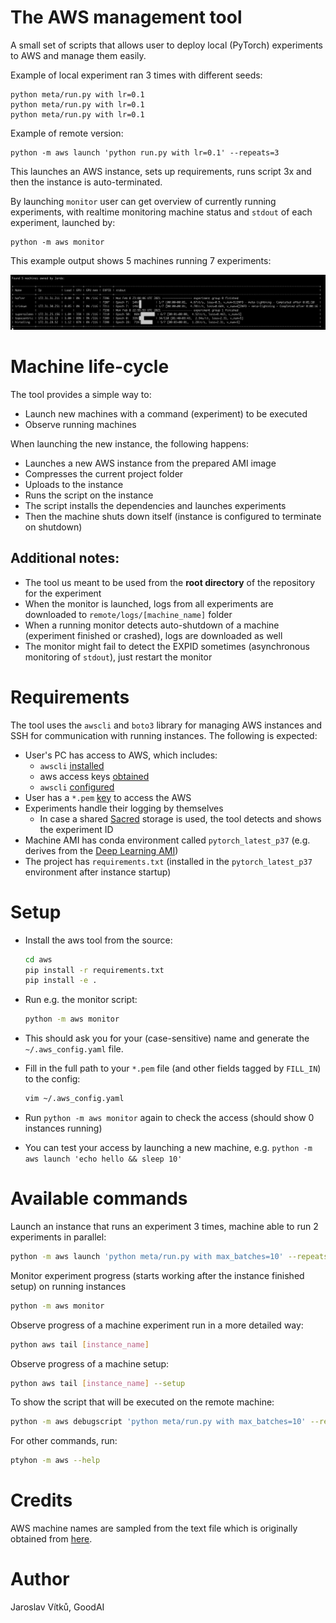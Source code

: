 # The AWS management tool

A small set of scripts that allows user to deploy local (PyTorch) experiments to AWS and manage them easily.

Example of local experiment ran 3 times with different seeds:

```shell
python meta/run.py with lr=0.1
python meta/run.py with lr=0.1
python meta/run.py with lr=0.1
```
Example of remote version:

```shell
python -m aws launch 'python run.py with lr=0.1' --repeats=3
```
This launches an AWS instance, sets up requirements, runs script 3x and then the instance is auto-terminated.

By launching `monitor` user can get overview of currently running experiments, with realtime monitoring machine status and `stdout` of each experiment, launched by:

```
python -m aws monitor
```

This example output shows 5 machines running 7 experiments:

![Example of command-line monitor](img/monitor.png)


# Machine life-cycle

The tool provides a simple way to:

* Launch new machines with a command (experiment) to be executed
* Observe running machines
    
When launching the new instance, the following happens: 

   * Launches a new AWS instance from the prepared AMI image
   * Compresses the current project folder
   * Uploads to the instance
   * Runs the script on the instance
   * The script installs the dependencies and launches experiments
   * Then the machine shuts down itself (instance is configured to terminate on shutdown)

## Additional notes:

* The tool us meant to be used from the **root directory** of the repository for the experiment
* When the monitor is launched, logs from all experiments are downloaded to `remote/logs/[machine_name]` folder
* When a running monitor detects auto-shutdown of a machine (experiment finished or crashed), logs are downloaded as well
* The monitor might fail to detect the EXPID sometimes (asynchronous monitoring of `stdout`), just restart the monitor

# Requirements

The tool uses the `awscli` and `boto3` library for managing AWS instances and SSH for communication with running instances. The following is expected:
* User's PC has access to AWS, which includes:
  * `awscli` [installed](https://docs.aws.amazon.com/cli/latest/userguide/install-cliv2-linux.html)
  * aws access keys [obtained](https://docs.aws.amazon.com/powershell/latest/userguide/pstools-appendix-sign-up.html)
  * `awscli` [configured](https://docs.aws.amazon.com/cli/latest/userguide/cli-configure-quickstart.html#cli-configure-quickstart-config)
* User has a `*.pem` [key](https://docs.aws.amazon.com/AWSEC2/latest/UserGuide/ec2-key-pairs.html) to access the AWS
* Experiments handle their logging by themselves
  * In case a shared [Sacred](https://gitlab.goodai.com/shared-badger/badger-cloud#shared-omniboard-usage) storage is used, the tool detects and shows the experiment ID
* Machine AMI has conda environment called `pytorch_latest_p37` (e.g. derives from the [Deep Learning AMI](https://aws.amazon.com/machine-learning/amis/))
* The project has `requirements.txt` (installed in the `pytorch_latest_p37` environment after instance startup)

# Setup

* Install the aws tool from the source:
  ```bash
  cd aws
  pip install -r requirements.txt
  pip install -e .
  ```
  
* Run e.g. the monitor script:
  ```bash
  python -m aws monitor
  ```
  
* This should ask you for your (case-sensitive) name and generate the `~/.aws_config.yaml` file. 
  
* Fill in the full path to your `*.pem` file (and other fields tagged by `FILL_IN`) to the config:
  ```bash
  vim ~/.aws_config.yaml
  ```
* Run `python -m aws monitor` again to check the access (should show 0 instances running)
* You can test your access by launching a new machine, e.g. `python -m aws launch 'echo hello && sleep 10'`


# Available commands

Launch an instance that runs an experiment 3 times, machine able to run 2 experiments in parallel:


```bash
python -m aws launch 'python meta/run.py with max_batches=10' --repeats=3 --parallel=2
```


Monitor experiment progress (starts working after the instance finished setup) on running instances

```bash
python -m aws monitor
```


Observe progress of a machine experiment run in a more detailed way:

  
```bash
python aws tail [instance_name]
```

Observe progress of a machine setup:

```bash
python aws tail [instance_name] --setup
```

To show the script that will be executed on the remote machine:

```bash
python -m aws debugscript 'python meta/run.py with max_batches=10' --repeats=3 --parallel=2
```

For other commands, run: 
  
```bash
ptyhon -m aws --help
```

# Credits

AWS machine names are sampled from the text file which is originally obtained from [here](https://github.com/dwyl/english-words).

# Author

Jaroslav Vítků, GoodAI

